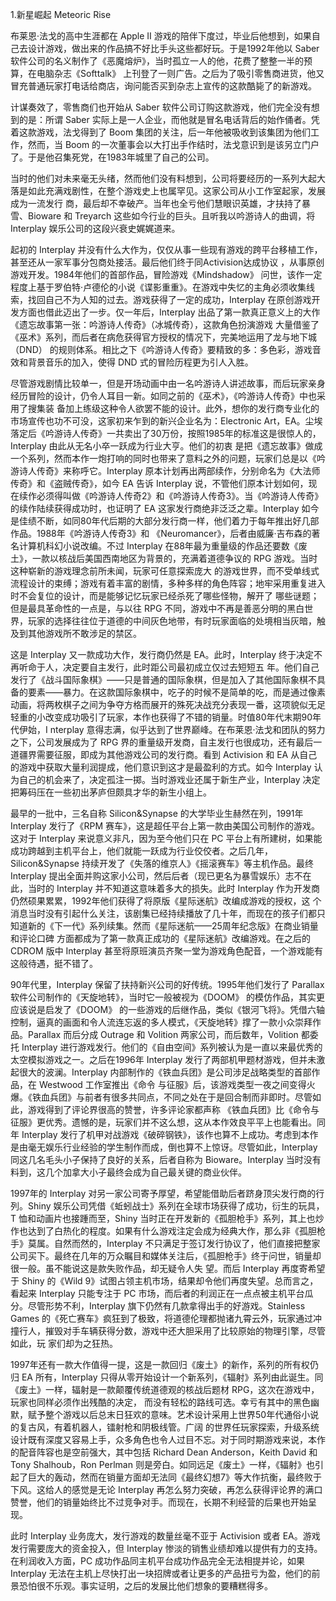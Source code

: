 1.新星崛起 Meteoric Rise

  

布莱恩·法戈的高中生涯都在 Apple II 游戏的陪伴下度过，毕业后他想到，如果自己去设计游戏，做出来的作品搞不好比手头这些都好玩。于是1992年他以
Saber 软件公司的名义制作了《恶魔熔炉》，当时孤立一人的他，花费了整整一半的预算，在电脑杂志《Softtalk》
上刊登了一则广告。之后为了吸引零售商进货，他又冒充普通玩家打电话给商店，询问能否买到杂志上宣传的这款酷毙了的新游戏。

  

计谋奏效了，零售商们也开始从 Saber 软件公司订购这款游戏，他们完全没有想到的是：所谓 Saber
实际上是一人企业，而他就是冒名电话背后的始作俑者。凭着这款游戏，法戈得到了 Boom 集团的关注，后一年他被吸收到该集团为他们工作，然而，当 Boom
的一次董事会以大打出手作结时，法戈意识到是该另立门户了。于是他召集死党，在1983年城里了自己的公司。

  

当时的他们对未来毫无头绪，然而他们没有料想到，公司将要经历的一系列大起大落是如此充满戏剧性，在整个游戏史上也属罕见。这家公司从小工作室起家，发展成为一流发行
商，最后却不幸破产。当年也全亏他们慧眼识英雄，才扶持了暴雪、Bioware 和 Treyarch 这些如今行业的巨头。且听我以吟游诗人的曲调，将
Interplay 娱乐公司的这段兴衰史娓娓道来。

  

起初的 Interplay 并没有什么大作为，仅仅从事一些现有游戏的跨平台移植工作，甚至还从一家军事分包商处接活。最后他们终于同Activision达成协议
，从事原创游戏开发。1984年他们的首部作品，冒险游戏《Mindshadow》
问世，该作一定程度上基于罗伯特·卢德伦的小说《谍影重重》。在游戏中失忆的主角必须收集线索，找回自己不为人知的过去。游戏获得了一定的成功，Interplay
在原创游戏开发方面也借此迈出了一步。仅一年后，Interplay 出品了第一款真正意义上的大作《遗忘故事第一张：吟游诗人传奇》（冰城传奇），这款角色扮演游戏
大量借鉴了《巫术》系列，而后者在病危获得官方授权的情况下，完美地运用了龙与地下城（DND）
的规则体系。相比之下《吟游诗人传奇》要精致的多：多色彩，游戏音效和背景音乐的加入，使得 DND 式的冒险历程更为引人入胜。

  

尽管游戏剧情比较单一，但是开场动画中由一名吟游诗人讲述故事，而后玩家亲身经历冒险的设计，仍令人耳目一新。如同之前的《巫术》，《吟游诗人传奇》中也采用了搜集装
备加上练级这种令人欲罢不能的设计。此外，想你的发行商专业化的市场宣传也功不可没，这家初来乍到的新兴企业名为：Electronic
Art，EA。尘埃落定后《吟游诗人传奇》一共卖出了30万份，按照1985年的标准这是很惊人的，Interplay 由此从无名小卒一跃成为行业大亨。他们的初衷
是把《遗忘故事》做成一个系列，然而本作一炮打响的同时也带来了意料之外的问题，玩家们总是以《吟游诗人传奇》来称呼它。Interplay
原本计划再出两部续作，分别命名为《大法师传奇》和《盗贼传奇》，如今 EA 告诉 Interplay
说，不管他们原本计划如何，现在续作必须得叫做《吟游诗人传奇2》和《吟游诗人传奇3》。当《吟游诗人传奇》的续作陆续获得成功时，也证明了 EA
这家发行商绝非泛泛之辈。Interplay 如今是佳绩不断，如同80年代后期的大部分发行商一样，他们着力于每年推出好几部作品。1988年《吟游诗人传奇3》和
《Neuromancer》，后者由威廉·吉布森的著名计算机科幻小说改编。不过 Interplay
在88年最为重量级的作品还要数《废土》，一款以核战后美国西南地区为背景的，充满着道德争议的 RPG 游戏。当时这种崭新的游戏理念前所未闻，玩家可任意探索庞大
的游戏世界，而不受单线式流程设计的束缚；游戏有着丰富的剧情，多种多样的角色阵容；地牢采用重复进入时不会复位的设计，而是能够记忆玩家已经杀死了哪些怪物，解开了
哪些谜题；但是最具革命性的一点是，与以往 RPG
不同，游戏中不再是善恶分明的黑白世界，玩家的选择往往位于道德的中间灰色地带，有时玩家面临的处境相当灰暗，触及到其他游戏所不敢涉足的禁区。

  

这是 Interplay 又一款成功大作，发行商仍然是 EA。此时，Interplay 终于决定不再听命于人，决定要自主发行，此时距公司最初成立仅过去短短五
年。他们自己发行了《战斗国际象棋》——只是普通的国际象棋，但是加入了其他国际象棋不具备的要素——暴力。在这款国际象棋中，吃子的时候不是简单的吃，而是通过像素
动画，将两枚棋子之间为争夺方格而展开的殊死决战充分表现一番，这项貌似无足轻重的小改变成功吸引了玩家，本作也获得了不错的销量。时值80年代末期90年代伊始，I
nterplay 意得志满，似乎达到了世界巅峰。在布莱恩·法戈和团队的努力之下，公司发展成为了 RPG
界的重量级开发商，自主发行也很成功，还有最后一道疆界需要征服，即成为其他游戏公司的发行商。看到 Activision 和 EA
从自己的游戏中获取大量利润提成，他们意识到这才是最盈利的方式。如今 Interplay
认为自己的机会来了，决定孤注一掷。当时游戏业还属于新生产业，Interplay 决定把筹码压在一些初出茅庐但颇具才华的新生小组上。

  

最早的一批中，三名自称 Silicon&Synapse 的大学毕业生赫然在列，1991年 Interplay 发行了《RPM
赛车》，这是超任平台上第一款由美国公司制作的游戏。这对于 Interplay 来说意义非凡，因为至今他们只在 PC
平台上有所建树，如果能成功跨越到主机平台上，他们就能一跃成为行业佼佼者。之后几年，Silicon&Synapse
持续开发了《失落的维京人》《摇滚赛车》等主机作品。最终 Interplay 提出全面并购这家小公司，然后后者（现已更名为暴雪娱乐）志不在此，当时的
Interplay 并不知道这意味着多大的损失。此时 Interplay 作为开发商仍然硕果累累，1992年他们获得了将原版《星际迷航》改编成游戏的授权，这
个消息当时没有引起什么关注，该剧集已经持续播放了几十年，而现在的孩子们都只知道新的《下一代》系列续集。然而《星际迷航——25周年纪念版》在商业销量和评论口碑
方面都成为了第一款真正成功的《星际迷航》改编游戏。在之后的 CDROM 版中 Interplay
甚至将原班演员齐聚一堂为游戏角色配音，一个游戏能有这般待遇，挺不错了。

  

90年代里，Interplay 保留了扶持新兴公司的好传统。1995年他们发行了 Parallax 软件公司制作的《天旋地转》，当时它一般被视为《DOOM》
的模仿作品，其实更应该说是启发了《DOOM》
的一些游戏的后继作品，类似《银河飞将》。凭借六轴控制，逼真的画面和令人流连忘返的多人模式，《天旋地转》撑了一款小众崇拜作品。Parallax 而后分成
Outrage 和 Volition 两家公司，而后数年，Volition 都委托 Interplay
进行游戏发行。他们的《自由空间》系列被认为是一直以来最优秀的太空模拟游戏之一。之后在1996年 Interplay
发行了两部机甲题材游戏，但并未激起很大的波澜。Interplay 内部制作的《铁血兵团》是公司涉足战略类型的首部作品，在 Westwood 工作室推出《命令
与征服》后，该游戏类型一夜之间变得火爆。《铁血兵团》与前者有很多共同点，不同之处在于是回合制而非即时。尽管如此，游戏得到了评论界很高的赞誉，许多评论家都声称
《铁血兵团》比《命令与征服》更优秀。遗憾的是，玩家们并不这么想，这从本作效良平平上也能看出。同年 Interplay
发行了机甲对战游戏《破碎钢铁》，该作也算不上成功。考虑到本作是由毫无娱乐行业经验的学生制作而成，倒也算不上惊讶。尽管如此，Interplay
同这几名毛头小子保持了良好的关系，后者自称为 Bioware。Interplay 当时没有料到，这几个加拿大小子最终会成为自己最关键的商业伙伴。

  

1997年的 Interplay 对另一家公司寄予厚望，希望能借助后者跻身顶尖发行商的行列。Shiny
娱乐公司凭借《蚯蚓战士》系列在全球市场获得了成功，衍生的玩具，T 恤和动画片也接踵而至，Shiny
当时正在开发新的《孤胆枪手》系列，其上也炒作也达到了白热化的程度。如果有什么游戏注定会成为经典大作，那么非《孤胆枪手》莫属。自然而然的，Interplay 
不只满足于签订发行协议了，他们直接把整家公司买下。最终在几年的万众瞩目和媒体关注后，《孤胆枪手》终于问世，销量却很一般。虽不能说这是款失败作品，却无疑令人失
望。而后 Interplay 再度寄希望于 Shiny 的《Wild 9》试图占领主机市场，结果却令他们再度失望。总而言之，看起来 Interplay
只能专注于 PC 市场，而后者的利润正在一点点被主机平台瓜分。尽管形势不利，Interplay 旗下仍然有几款拿得出手的好游戏。Stainless
Games 的《死亡赛车》疯狂到了极致，将道德伦理都抛诸九霄云外，玩家通过冲撞行人，摧毁对手车辆获得分数，游戏中还大胆采用了比较原始的物理引擎，尽管如此，玩
家们却为之狂热。

  

1997年还有一款大作值得一提，这是一款回归《废土》的新作，系列的所有权仍归 EA 所有，Interplay
只得从零开始设计一个新系列，《辐射》系列由此诞生。同《废土》一样，辐射是一款颠覆传统道德观的核战后题材 RPG，这次在游戏中，玩家也同样必须作出残酷的决定，
而没有轻松的路线可选。幸亏有其中的黑色幽默，赋予整个游戏以后总末日狂欢的意味。艺术设计采用上世界50年代通俗小说的复古风，有着机器人，镭射枪和阴极线管。广阔
的世界任玩家探索，升级系统设计既有深度又容易上手，众多角色也令人过目不忘。对于同时期游戏来说，本作的配音阵容也是空前强大，其中包括 Richard Dean
Anderson，Keith David 和 Tony Shalhoub，Ron Perlman
则是旁白。如同远足《废土》一样，《辐射》也引起了巨大的轰动，然而在销量方面却无法同《最终幻想7》等大作抗衡，最终败于下风。这给人的感觉是无论
Interplay 再怎么努力突破，再怎么获得评论界的满口赞誉，他们的销量始终比不过竞争对手。而现在，长期不利经营的后果也开始呈现。

  

此时 Interplay 业务庞大，发行游戏的数量丝毫不亚于 Activision 或者 EA。游戏发行需要庞大的资金投入，但 Interplay
惨淡的销售业绩却难以提供有力的支持。在利润收入方面，PC 成功作品同主机平台成功作品完全无法相提并论，如果 Interplay
无法在主机上尽快打出一块招牌或者让更多的产品扭亏为盈，他们的前景恐怕很不乐观。事实证明，之后的发展比他们想象的要糟糕得多。

